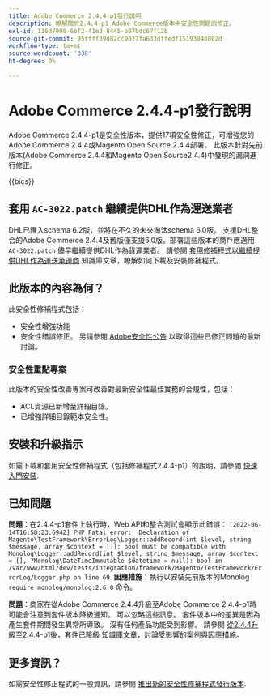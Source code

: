 ```yaml
---
title: Adobe Commerce 2.4.4-p1發行說明
description: 瞭解關於2.4.4-p1 Adobe Commerce版本中安全性問題的修正。
exl-id: 136d7090-6bf2-41e3-8445-b07bdc67f12b
source-git-commit: 95ffff39d82cc9027fa633dffedf15193040802d
workflow-type: tm+mt
source-wordcount: '338'
ht-degree: 0%

---
```


# Adobe Commerce 2.4.4-p1發行說明

Adobe Commerce 2.4.4-p1是安全性版本，提供17項安全性修正，可增強您的Adobe Commerce 2.4.4或Magento Open Source 2.4.4部署。 此版本針對先前版本(Adobe Commerce 2.4.4和Magento Open Source2.4.4)中發現的漏洞進行修正。

{{bics}}

## 套用 `AC-3022.patch` 繼續提供DHL作為運送業者

DHL已匯入schema 6.2版，並將在不久的未來淘汰schema 6.0版。 支援DHL整合的Adobe Commerce 2.4.4及舊版僅支援6.0版。部署這些版本的商戶應適用 `AC-3022.patch` 儘早繼續提供DHL作為貨運業者。 請參閱 [套用修補程式以繼續提供DHL作為運送承運商](https://support.magento.com/hc/en-us/articles/7707818131597-Apply-a-patch-to-continue-offering-DHL-as-shipping-carrier) 知識庫文章，瞭解如何下載及安裝修補程式。

## 此版本的內容為何？

此安全性修補程式包括：

* 安全性增強功能
* 安全性錯誤修正。 另請參閱 [Adobe安全性公告](https://helpx.adobe.com/security/products/magento/apsb22-38.html) 以取得這些已修正問題的最新討論。

### 安全性重點專案

此版本的安全性改善專案可改善對最新安全性最佳實務的合規性，包括：

* ACL資源已新增至詳細目錄。
* 已增強詳細目錄範本安全性。

## 安裝和升級指示

如需下載和套用安全性修補程式（包括修補程式2.4.4-p1）的說明，請參閱 [快速入門安裝](../../../installation/composer.md).

## 已知問題

**問題**：在2.4.4-p1套件上執行時，Web API和整合測試會顯示此錯誤： `[2022-06-14T16:58:23.694Z] PHP Fatal error:  Declaration of Magento\TestFramework\ErrorLog\Logger::addRecord(int $level, string $message, array $context = []): bool must be compatible with Monolog\Logger::addRecord(int $level, string $message, array $context = [], ?Monolog\DateTimeImmutable $datetime = null): bool in /var/www/html/dev/tests/integration/framework/Magento/TestFramework/ErrorLog/Logger.php on line 69`. **因應措施**：執行以安裝先前版本的Monolog `require monolog/monolog:2.6.0` 命令。 <!-- AC-3651-->

**問題**：商家在從Adobe Commerce 2.4.4升級至Adobe Commerce 2.4.4-p1時可能會注意到套件版本降級通知。 可以忽略這些訊息。 套件版本中的差異是因為產生套件期間發生異常所導致。 沒有任何產品功能受到影響。 請參閱 [從2.4.4升級至2.4.4-p1後，套件已降級](https://support.magento.com/hc/en-us/articles/8214752983949)  知識庫文章，討論受影響的案例與因應措施。

## 更多資訊？

如需安全性修正程式的一般資訊，請參閱 [推出新的安全性修補程式發行版本](https://community.magento.com/t5/Magento-DevBlog/Introducing-the-New-Security-Patch-Release/ba-p/141287).
